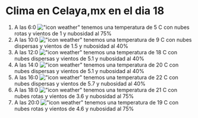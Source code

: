 # Clima en Celaya,mx en el dia 18

1. A las 6:0 !["icon weather"](http://openweathermap.org/img/w/04n.png) tenemos una temperatura de 5 C con nubes rotas y  vientos de 1 y nubosidad al 75%
1. A las 10:0 !["icon weather"](http://openweathermap.org/img/w/03d.png) tenemos una temperatura de 9 C con nubes dispersas y  vientos de 1.5 y nubosidad al 40%
1. A las 12:0 !["icon weather"](http://openweathermap.org/img/w/03d.png) tenemos una temperatura de 18 C con nubes dispersas y  vientos de 5.1 y nubosidad al 40%
1. A las 14:0 !["icon weather"](http://openweathermap.org/img/w/03d.png) tenemos una temperatura de 20 C con nubes dispersas y  vientos de 5.1 y nubosidad al 40%
1. A las 16:0 !["icon weather"](http://openweathermap.org/img/w/03d.png) tenemos una temperatura de 22 C con nubes dispersas y  vientos de 5.7 y nubosidad al 40%
1. A las 18:0 !["icon weather"](http://openweathermap.org/img/w/04d.png) tenemos una temperatura de 21 C con nubes rotas y  vientos de 3.6 y nubosidad al 75%
1. A las 20:0 !["icon weather"](http://openweathermap.org/img/w/04n.png) tenemos una temperatura de 19 C con nubes rotas y  vientos de 4.6 y nubosidad al 75%
